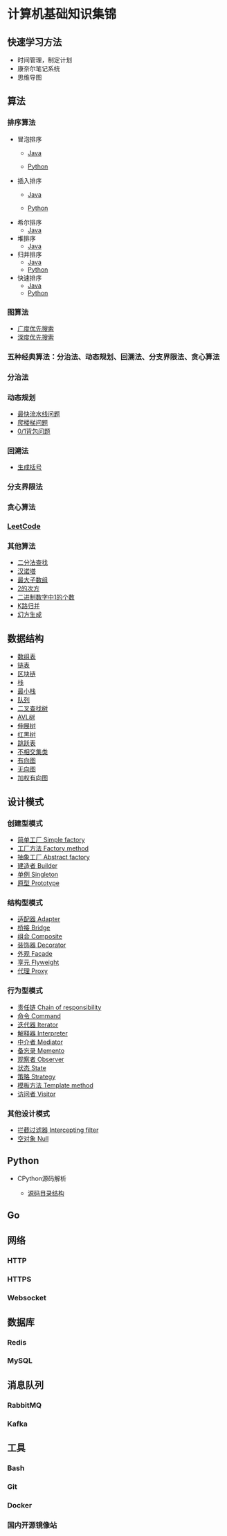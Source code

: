 # 计算机基础知识集锦

## 快速学习方法
* 时间管理，制定计划
* 康奈尔笔记系统
* 思维导图

## 算法

### 排序算法

* 冒泡排序 
  * [Java](https://github.com/Blueswing/AUD/blob/master/src/algorithm/sorting/SortingAlgorithms.java)
  
  * [Python](https://github.com/Blueswing/CS-CheatSheet/blob/master/algorithm/sort.py#L1)
* 插入排序
  * [Java](https://github.com/Blueswing/AUD/blob/master/src/algorithm/sorting/SortingAlgorithms.java)
  
  * [Python](https://github.com/Blueswing/CS-CheatSheet/blob/master/algorithm/sort.py#L18)
* 希尔排序
  * [Java](https://github.com/Blueswing/AUD/blob/master/src/algorithm/sorting/SortingAlgorithms.java)
* 堆排序
  * [Java](https://github.com/Blueswing/AUD/blob/master/src/algorithm/sorting/SortingAlgorithms.java)
* 归并排序
  * [Java](https://github.com/Blueswing/AUD/blob/master/src/algorithm/sorting/SortingAlgorithms.java)
  * [Python](https://github.com/Blueswing/CS-CheatSheet/blob/master/algorithm/sort.py#L38)
* 快速排序
  * [Java](https://github.com/Blueswing/AUD/blob/master/src/algorithm/sorting/SortingAlgorithms.java)
  * [Python](https://github.com/Blueswing/CS-CheatSheet/blob/master/algorithm/sort.py#L97)

### 图算法

* [广度优先搜索](https://github.com/Blueswing/CS-CheatSheet/blob/master/data_structure/graph.py#L60)
* [深度优先搜索](https://github.com/Blueswing/CS-CheatSheet/blob/master/data_structure/graph.py#L100)

### 五种经典算法：分治法、动态规划、回溯法、分支界限法、贪心算法

### 分治法

### 动态规划

* [最快流水线问题](https://github.com/Blueswing/AUD_Python/blob/master/algorithm/dynamic_programming.py#L11)
* [爬楼梯问题](https://github.com/Blueswing/AUD_Python/blob/master/algorithm/dynamic_programming.py#L65)
* [0/1背包问题](https://github.com/Blueswing/AUD_Python/blob/master/algorithm/dynamic_programming.py#L93)

### 回溯法

* [生成括号](https://github.com/Blueswing/AUD_Python/tree/master/leetcode/22_generate_parenthesis.py)

### 分支界限法

### 贪心算法

### [LeetCode](https://github.com/Blueswing/AUD_Python/tree/master/leetcode)

### 其他算法
* [二分法查找](https://github.com/Blueswing/AUD_Python/tree/master/algorithm/binary_search.py)
* [汉诺塔](https://github.com/Blueswing/AUD/blob/master/src/algorithm/recursion/HanoiTower.java)
* [最大子数组](https://github.com/Blueswing/AUD/blob/master/src/algorithm/dynamic_programming/MaximumSubArray.java)
* [2的次方](https://github.com/Blueswing/AUD/blob/master/src/algorithm/Util.java)
* [二进制数字中1的个数](https://github.com/Blueswing/AUD/blob/master/src/algorithm/Util.java)
* [K路归并](https://github.com/Blueswing/AUD_Python/tree/master/algorithm/k_way_merge.py)
* [幻方生成](https://github.com/Blueswing/AUD_Python/tree/master/algorithm/magic_square.py)

## 数据结构

* [数组表](https://github.com/Blueswing/AUD/blob/master/src/data_structure/list/ArrayList.java)
* [链表](https://github.com/Blueswing/AUD/blob/master/src/data_structure/list/LinkedList.java)
* [区块链](https://github.com/Blueswing/AUD_Python/blob/master/data_structure/blockchain.py)
* [栈](https://github.com/Blueswing/AUD/blob/master/src/data_structure/list/Stack.java)
* [最小栈](https://github.com/Blueswing/AUD/blob/master/src/data_structure/list/MinStack.java)
* [队列](https://github.com/Blueswing/AUD/blob/master/src/data_structure/list/QueueList.java)
* [二叉查找树](https://github.com/Blueswing/AUD/blob/master/src/data_structure/tree/BinarySearchTree.java)
* [AVL树](https://github.com/Blueswing/AUD/blob/master/src/data_structure/tree/AVLTree.java)
* [伸展树](https://github.com/Blueswing/AUD/blob/master/src/data_structure/tree/SplayTree.java)
* [红黑树](https://github.com/Blueswing/AUD_Python/blob/master/data_structure/red_black_tree.py)
* [跳跃表](https://github.com/Blueswing/AUD_Python/blob/master/data_structure/skip_list.py)
* [不相交集类](https://github.com/Blueswing/AUD/blob/master/src/data_structure/DisjointSets.java)
* [有向图](https://github.com/Blueswing/AUD/blob/master/src/data_structure/graph/DirectedGraph.java)
* [无向图](https://github.com/Blueswing/AUD/blob/master/src/data_structure/graph/UndirectedGraph.java)
* [加权有向图](https://github.com/Blueswing/AUD/blob/master/src/data_structure/graph/WeightedGraph.java)

## 设计模式

### 创建型模式

* [简单工厂 Simple factory](https://github.com/Blueswing/AUD_Python/blob/master/design_pattern/simple_factory.py)
* [工厂方法 Factory method](https://github.com/Blueswing/AUD_Python/blob/master/design_pattern/factory_method.py)
* [抽象工厂 Abstract factory](https://github.com/Blueswing/AUD_Python/blob/master/design_pattern/abstract_factory.py)
* [建造者 Builder](https://github.com/Blueswing/AUD_Python/blob/master/design_pattern/builder.py)
* [单例 Singleton](https://github.com/Blueswing/AUD_Python/blob/master/design_pattern/singleton.py)
* [原型 Prototype](https://github.com/Blueswing/AUD_Python/blob/master/design_pattern/prototype.py)

### 结构型模式

* [适配器 Adapter](https://github.com/Blueswing/AUD_Python/blob/master/design_pattern/adapter.py)
* [桥接 Bridge](https://github.com/Blueswing/AUD_Python/blob/master/design_pattern/bridge.py)
* [组合 Composite](https://github.com/Blueswing/AUD_Python/blob/master/design_pattern/composite.py)
* [装饰器 Decorator](https://github.com/Blueswing/AUD_Python/blob/master/design_pattern/decorator.py)
* [外观 Facade](https://github.com/Blueswing/AUD_Python/blob/master/design_pattern/facade.py)
* [享元 Flyweight](https://github.com/Blueswing/AUD_Python/blob/master/design_pattern/flyweight.py)
* [代理 Proxy](https://github.com/Blueswing/AUD_Python/blob/master/design_pattern/proxy.py)

### 行为型模式

* [责任链 Chain of responsibility](https://github.com/Blueswing/AUD_Python/blob/master/design_pattern/chain.py)
* [命令 Command](https://github.com/Blueswing/AUD_Python/blob/master/design_pattern/command.py)
* [迭代器 Iterator](https://github.com/Blueswing/AUD_Python/blob/master/design_pattern/iterator.py)
* [解释器 Interpreter](https://github.com/Blueswing/AUD_Python/blob/master/design_pattern/interpreter.py)
* [中介者 Mediator](https://github.com/Blueswing/AUD_Python/blob/master/design_pattern/mediator.py)
* [备忘录 Memento](https://github.com/Blueswing/AUD_Python/blob/master/design_pattern/memento.py)
* [观察者 Observer](https://github.com/Blueswing/AUD_Python/blob/master/design_pattern/observer.py)
* [状态 State](https://github.com/Blueswing/AUD_Python/blob/master/design_pattern/state.py)
* [策略 Strategy](https://github.com/Blueswing/AUD_Python/blob/master/design_pattern/strategy.py)
* [模板方法 Template method](https://github.com/Blueswing/AUD_Python/blob/master/design_pattern/template_method.py)
* [访问者 Visitor](https://github.com/Blueswing/AUD_Python/blob/master/design_pattern/visitor.py)

### 其他设计模式

* [拦截过滤器 Intercepting filter](https://github.com/Blueswing/AUD_Python/blob/master/design_pattern/filter.py)
* [空对象 Null](https://github.com/Blueswing/AUD_Python/blob/master/design_pattern/null.py)

## Python

* CPython源码解析
  
  * [源码目录结构](https://github.com/Blueswing/CS-CheatSheet/blob/master/python/CPython.md)

## Go

## 网络

### HTTP

### HTTPS

### Websocket

## 数据库

### Redis

### MySQL

## 消息队列

### RabbitMQ

### Kafka

## 工具

### Bash

### Git

### Docker

### 国内开源镜像站

